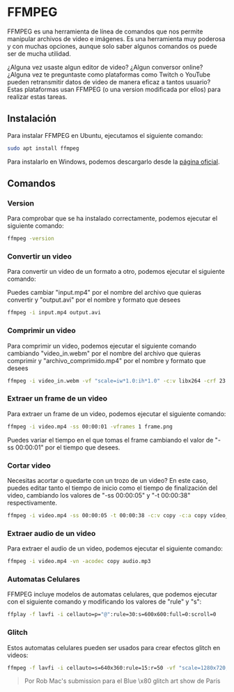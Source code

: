 # FFMPEG

FFMPEG es una herramienta de línea de comandos que nos permite manipular archivos de video e imágenes. Es una herramienta muy poderosa y con muchas opciones, aunque solo saber algunos comandos os puede ser de mucha utilidad.

¿Alguna vez usaste algun editor de video? ¿Algun conversor online? ¿Alguna vez te preguntaste como plataformas como Twitch o YouTube pueden retransmitir datos de video de manera eficaz a tantos usuario? Estas plataformas usan FFMPEG (o una version modificada por ellos) para realizar estas tareas.

## Instalación

Para instalar FFMPEG en Ubuntu, ejecutamos el siguiente comando:

```bash
sudo apt install ffmpeg
```

Para instalarlo en Windows, podemos descargarlo desde la [página oficial](https://ffmpeg.org/download.html).

## Comandos

### Version

Para comprobar que se ha instalado correctamente, podemos ejecutar el siguiente comando:

```bash
ffmpeg -version
```

### Convertir un video

Para convertir un video de un formato a otro, podemos ejecutar el siguiente comando:

Puedes cambiar "input.mp4" por el nombre del archivo que quieras convertir y "output.avi" por el nombre y formato que desees

```bash
ffmpeg -i input.mp4 output.avi
```

### Comprimir un video

Para comprimir un video, podemos ejecutar el siguiente comando cambiando "video_in.webm" por el nombre del archivo que quieras comprimir y "archivo_comprimido.mp4" por el nombre y formato que desees

```bash
ffmpeg -i video_in.webm -vf "scale=iw*1.0:ih*1.0" -c:v libx264 -crf 23 -preset medium -c:a aac -b:a 128k archivo_comprimido.mp4
```

### Extraer un frame de un video

Para extraer un frame de un video, podemos ejecutar el siguiente comando:

```bash
ffmpeg -i video.mp4 -ss 00:00:01 -vframes 1 frame.png
```

Puedes variar el tiempo en el que tomas el frame cambiando el valor de "-ss 00:00:01" por el tiempo que desees.

### Cortar video

Necesitas acortar o quedarte con un trozo de un video?
En este caso, puedes editar tanto el tiempo de inicio como el tiempo de finalización del video, cambiando los valores de "-ss 00:00:05" y "-t 00:00:38" respectivamente.

```bash
ffmpeg -i video.mp4 -ss 00:00:05 -t 00:00:38 -c:v copy -c:a copy vídeo_cortado.mp4
```

### Extraer audio de un video

Para extraer el audio de un video, podemos ejecutar el siguiente comando:

```bash
ffmpeg -i video.mp4 -vn -acodec copy audio.mp3
```

### Automatas Celulares

FFMPEG incluye modelos de automatas celulares, que podemos ejecutar con el siguiente comando y modificando los valores de "rule" y "s":

```bash
ffplay -f lavfi -i cellauto=p="@":rule=30:s=600x600:full=0:scroll=0
```

### Glitch

Estos automatas celulares pueden ser usados para crear efectos glitch en videos:

```bash
ffmpeg -f lavfi -i cellauto=s=640x360:rule=15:r=50 -vf "scale=1280x720,format=yuv420p" -bsf noise=1000 -r 30 -f mpegts -c:v libx264 -crf 31 -preset ultrafast -tune zerolatency - | ffplay -i - -loglevel quiet -fs -vf tblend=all_mode=darken
```

> Por Rob Mac's submission para el Blue \x80 glitch art show de París
